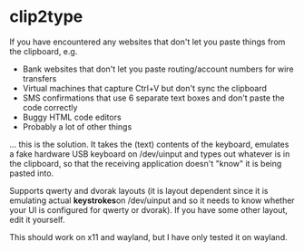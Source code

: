 # clip2type

If you have encountered any websites that don't let you paste things from the clipboard, e.g.

* Bank websites that don't let you paste routing/account numbers for wire transfers
* Virtual machines that capture Ctrl+V but don't sync the clipboard
* SMS confirmations that use 6 separate text boxes and don't paste the code correctly
* Buggy HTML code editors
* Probably a lot of other things

... this is the solution. It takes the (text) contents of the keyboard, emulates a fake hardware USB keyboard on /dev/uinput and types out whatever is in the clipboard, so that the receiving application doesn't "know" it is being pasted into.

Supports qwerty and dvorak layouts (it is layout dependent since it is emulating actual **keystrokes**on /dev/uinput and so it needs to know whether your UI is configured for qwerty or dvorak). If you have some other layout, edit it yourself.

This should work on x11 and wayland, but I have only tested it on wayland.
